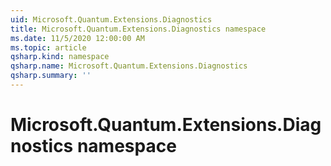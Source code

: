 ```yaml
---
uid: Microsoft.Quantum.Extensions.Diagnostics
title: Microsoft.Quantum.Extensions.Diagnostics namespace
ms.date: 11/5/2020 12:00:00 AM
ms.topic: article
qsharp.kind: namespace
qsharp.name: Microsoft.Quantum.Extensions.Diagnostics
qsharp.summary: ''
---
```


# Microsoft.Quantum.Extensions.Diagnostics namespace



